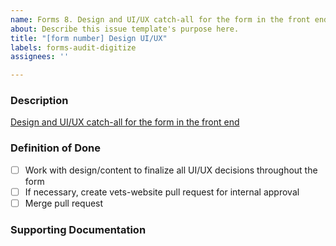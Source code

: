 ```yaml
---
name: Forms 8. Design and UI/UX catch-all for the form in the front end
about: Describe this issue template's purpose here.
title: "[form number] Design UI/UX"
labels: forms-audit-digitize
assignees: ''

---
```


### **Description**
[Design and UI/UX catch-all for the form in the front end](https://vfs.atlassian.net/wiki/spaces/VFT/pages/2492334104/Form+digitization+development+guide#Step-8-(front-end)%3A-Design-and-UI%2FUX-catch-all-for-the-form-in-the-front-end)

### **Definition of Done**
- [ ] Work with design/content to finalize all UI/UX decisions throughout the form
- [ ] If necessary, create vets-website pull request for internal approval
- [ ] Merge pull request

### **Supporting Documentation**
